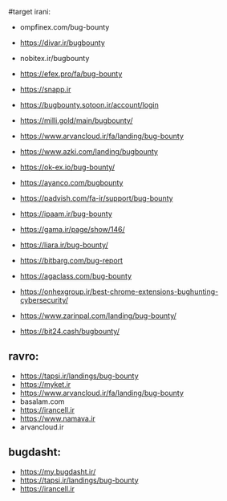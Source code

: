 #target irani:

- ompfinex.com/bug-bounty
- https://divar.ir/bugbounty
- nobitex.ir/bugbounty
- https://efex.pro/fa/bug-bounty
- https://snapp.ir
- https://bugbounty.sotoon.ir/account/login
- https://milli.gold/main/bugbounty/
- https://www.arvancloud.ir/fa/landing/bug-bounty
- https://www.azki.com/landing/bugbounty
- https://ok-ex.io/bug-bounty/
- https://ayanco.com/bugbounty
- https://padvish.com/fa-ir/support/bug-bounty
- https://ipaam.ir/bug-bounty
- https://gama.ir/page/show/146/
- https://liara.ir/bug-bounty/
- https://bitbarg.com/bug-report
- https://agaclass.com/bug-bounty
- https://onhexgroup.ir/best-chrome-extensions-bughunting-cybersecurity/


- https://www.zarinpal.com/landing/bug-bounty/
- https://bit24.cash/bugbounty/





## ravro:
- https://tapsi.ir/landings/bug-bounty
- https://myket.ir
- https://www.arvancloud.ir/fa/landing/bug-bounty
- basalam.com
- https://irancell.ir
- https://www.namava.ir
- arvancloud.ir


## bugdasht:
- https://my.bugdasht.ir/
- https://tapsi.ir/landings/bug-bounty
- https://irancell.ir


